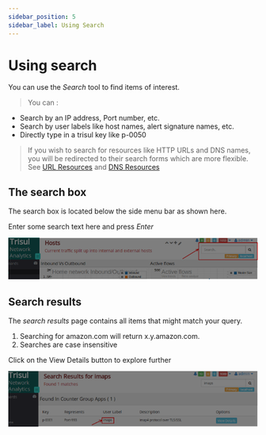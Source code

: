 ```yaml
---
sidebar_position: 5
sidebar_label: Using Search
---
```


# Using search

You can use the *Search* tool to find items of interest.

> You can :

- Search by an IP address, Port number, etc.
- Search by user labels like host names, alert signature names, etc.
- Directly type in a trisul key like p-0050

> If you wish to search for resources like HTTP URLs and DNS
> names, you will be redirected to their search forms which are more
> flexible. See [URL Resources](/docs/ug/resources/url.html) and [DNS Resources](/docs/ug/resources/dns.html)

## The search box

The search box is located below the side menu bar as shown here.

Enter some search text here and press *Enter*

![The Search Box](images/search_box.png "The Search Box")

## Search results

The *search results* page contains all items that might match your
query.

1. Searching for amazon.com will return x.y.amazon.com.
2. Searches are case insensitive

Click on the View Details button to explore further

![Search Results](images/search_results.png "Search Results")
